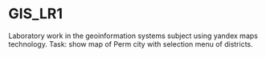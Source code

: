 # GIS_LR1
Laboratory work in the geoinformation systems subject using yandex maps technology. 
Task: show map of Perm city with selection menu of districts.

